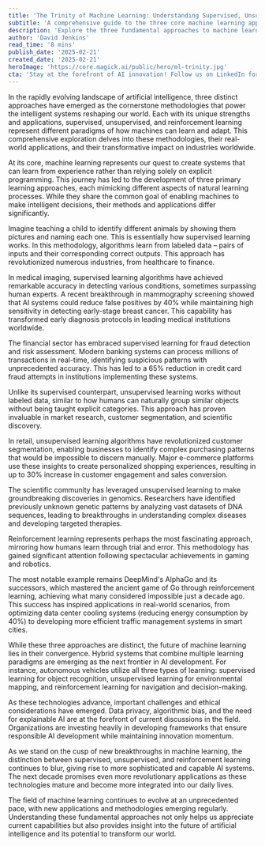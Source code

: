 ```yaml
---
title: 'The Trinity of Machine Learning: Understanding Supervised, Unsupervised, and Reinforcement Learning'
subtitle: 'A comprehensive guide to the three core machine learning approaches transforming AI'
description: 'Explore the three fundamental approaches to machine learning - supervised, unsupervised, and reinforcement learning - and discover how these methodologies are transforming industries and shaping the future of artificial intelligence. From healthcare breakthroughs to financial innovation, learn how these technologies are revolutionizing our world.'
author: 'David Jenkins'
read_time: '8 mins'
publish_date: '2025-02-21'
created_date: '2025-02-21'
heroImage: 'https://core.magick.ai/public/hero/ml-trinity.jpg'
cta: 'Stay at the forefront of AI innovation! Follow us on LinkedIn for daily insights into machine learning, artificial intelligence, and the future of technology.'
---
```


In the rapidly evolving landscape of artificial intelligence, three distinct approaches have emerged as the cornerstone methodologies that power the intelligent systems reshaping our world. Each with its unique strengths and applications, supervised, unsupervised, and reinforcement learning represent different paradigms of how machines can learn and adapt. This comprehensive exploration delves into these methodologies, their real-world applications, and their transformative impact on industries worldwide.

At its core, machine learning represents our quest to create systems that can learn from experience rather than relying solely on explicit programming. This journey has led to the development of three primary learning approaches, each mimicking different aspects of natural learning processes. While they share the common goal of enabling machines to make intelligent decisions, their methods and applications differ significantly.

Imagine teaching a child to identify different animals by showing them pictures and naming each one. This is essentially how supervised learning works. In this methodology, algorithms learn from labeled data – pairs of inputs and their corresponding correct outputs. This approach has revolutionized numerous industries, from healthcare to finance.

In medical imaging, supervised learning algorithms have achieved remarkable accuracy in detecting various conditions, sometimes surpassing human experts. A recent breakthrough in mammography screening showed that AI systems could reduce false positives by 40% while maintaining high sensitivity in detecting early-stage breast cancer. This capability has transformed early diagnosis protocols in leading medical institutions worldwide.

The financial sector has embraced supervised learning for fraud detection and risk assessment. Modern banking systems can process millions of transactions in real-time, identifying suspicious patterns with unprecedented accuracy. This has led to a 65% reduction in credit card fraud attempts in institutions implementing these systems.

Unlike its supervised counterpart, unsupervised learning works without labeled data, similar to how humans can naturally group similar objects without being taught explicit categories. This approach has proven invaluable in market research, customer segmentation, and scientific discovery.

In retail, unsupervised learning algorithms have revolutionized customer segmentation, enabling businesses to identify complex purchasing patterns that would be impossible to discern manually. Major e-commerce platforms use these insights to create personalized shopping experiences, resulting in up to 30% increase in customer engagement and sales conversion.

The scientific community has leveraged unsupervised learning to make groundbreaking discoveries in genomics. Researchers have identified previously unknown genetic patterns by analyzing vast datasets of DNA sequences, leading to breakthroughs in understanding complex diseases and developing targeted therapies.

Reinforcement learning represents perhaps the most fascinating approach, mirroring how humans learn through trial and error. This methodology has gained significant attention following spectacular achievements in gaming and robotics.

The most notable example remains DeepMind's AlphaGo and its successors, which mastered the ancient game of Go through reinforcement learning, achieving what many considered impossible just a decade ago. This success has inspired applications in real-world scenarios, from optimizing data center cooling systems (reducing energy consumption by 40%) to developing more efficient traffic management systems in smart cities.

While these three approaches are distinct, the future of machine learning lies in their convergence. Hybrid systems that combine multiple learning paradigms are emerging as the next frontier in AI development. For instance, autonomous vehicles utilize all three types of learning: supervised learning for object recognition, unsupervised learning for environmental mapping, and reinforcement learning for navigation and decision-making.

As these technologies advance, important challenges and ethical considerations have emerged. Data privacy, algorithmic bias, and the need for explainable AI are at the forefront of current discussions in the field. Organizations are investing heavily in developing frameworks that ensure responsible AI development while maintaining innovation momentum.

As we stand on the cusp of new breakthroughs in machine learning, the distinction between supervised, unsupervised, and reinforcement learning continues to blur, giving rise to more sophisticated and capable AI systems. The next decade promises even more revolutionary applications as these technologies mature and become more integrated into our daily lives.

The field of machine learning continues to evolve at an unprecedented pace, with new applications and methodologies emerging regularly. Understanding these fundamental approaches not only helps us appreciate current capabilities but also provides insight into the future of artificial intelligence and its potential to transform our world.